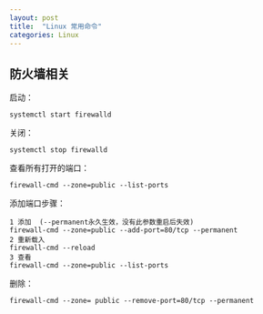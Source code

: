 ```yaml
---
layout: post
title:  "Linux 常用命令"
categories: Linux
---
```


## 防火墙相关
启动： 
```linux
systemctl start firewalld 
```
关闭：
```linux
systemctl stop firewalld
```
查看所有打开的端口： 
```linux
firewall-cmd --zone=public --list-ports
```
    
添加端口步骤：
```linux
1 添加  (--permanent永久生效，没有此参数重启后失效)
firewall-cmd --zone=public --add-port=80/tcp --permanent
2 重新载入
firewall-cmd --reload
3 查看
firewall-cmd --zone=public --list-ports
```
删除：
```linux
firewall-cmd --zone= public --remove-port=80/tcp --permanent
```

